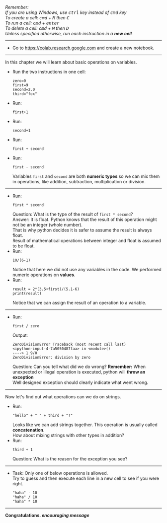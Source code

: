 *Remember:*  
*If you are using Windows, use <kbd>ctrl</kbd> key instead of <kbd>cmd</kbd> key*  
*To create a cell: <kbd>cmd</kbd> + <kbd>M</kbd> then <kbd>C</kbd>*  
*To run a cell: <kbd>cmd</kbd> + <kbd>enter</kbd>*  
*To delete a cell: <kbd>cmd</kbd> + <kbd>M</kbd> then <kbd>D</kbd>*  
*Unless specified otherwise, run each instruction in a **new cell***

---
* Go to https://colab.research.google.com and create a new notebook.

---
In this chapter we will learn about basic operations on variables.  
* Run the two instructions in one cell:  
  ```
  zero=0
  first=9
  second=2.0
  third="fox"
  ```  
* Run:
  ```
  first+1
  ```  
* Run:
  ```
  second+1
  ```  
* Run:
  ```
  first + second
  ```
* Run:
  ```
  first - second
  ```
  Variables `first` and `second` are both **numeric types** so we can mix them in operations, like addition, subtraction, multiplication or division.
---
* Run:
  ```
  first * second
  ```
  Question: What is the type of the result of `first * second`?  
  Answer: It is float. Python knows that the result of this operation might not be an integer (whole number).  
  That is why python decides it is safer to assume the result is always float.  
  Result of mathematical operations between integer and float is assumed to be float.
* Run:
  ```
  10/(6-1)
  ```  
  Notice that here we did not use any variables in the code. We performed numeric operations on **values**.
* Run:
  ```
  result = 2*(3.5+first)/(5.1-6)
  print(result)
  ```  
  Notice that we can assign the result of an operation to a variable.  
---
* Run:
  ```
  first / zero
  ```  
  Output:  
  ```
  ZeroDivisionError Traceback (most recent call last)
  <ipython-input-4-7a5050487faa> in <module>()
  ----> 1 9/0
  ZeroDivisionError: division by zero
  ```  
  Question: Can you tell what did we do wrong?
  **Remember:** When unexpected or illegal operation is executed, python will **throw an exception**  
  Well designed exception should clearly indicate what went wrong.  
---
Now let's find out what operations can we do on strings.  
* Run:
  ```
  "hello" + " " + third + "!"
  ```  
  Looks like we can add strings together. This operation is usually called **concatenation**.  
How about mixing strings with other types in addition?  
* Run:
  ```
  third + 1
  ```
  Question: What is the reason for the exception you see?  
---
* Task: Only one of below operations is allowed.  
  Try to guess and then execute each line in a new cell to see if you were right.
  ```
  "haha" - 10
  "haha" / 10
  "haha" * 10
  ```
---
  **Congratulations. _encouraging message_**
  

